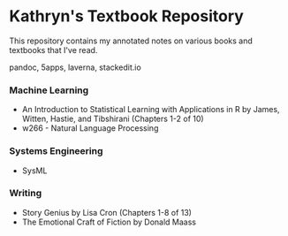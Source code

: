 # Kathryn's Textbook Repository

This repository contains my annotated notes on various books and textbooks that I've read.

pandoc, 5apps, laverna, stackedit.io

### Machine Learning
* An Introduction to Statistical Learning with Applications in R by James, Witten, Hastie, and Tibshirani (Chapters 1-2 of 10)
* w266 - Natural Language Processing

### Systems Engineering
* SysML

### Writing
* Story Genius by Lisa Cron (Chapters 1-8 of 13)
* The Emotional Craft of Fiction by Donald Maass
